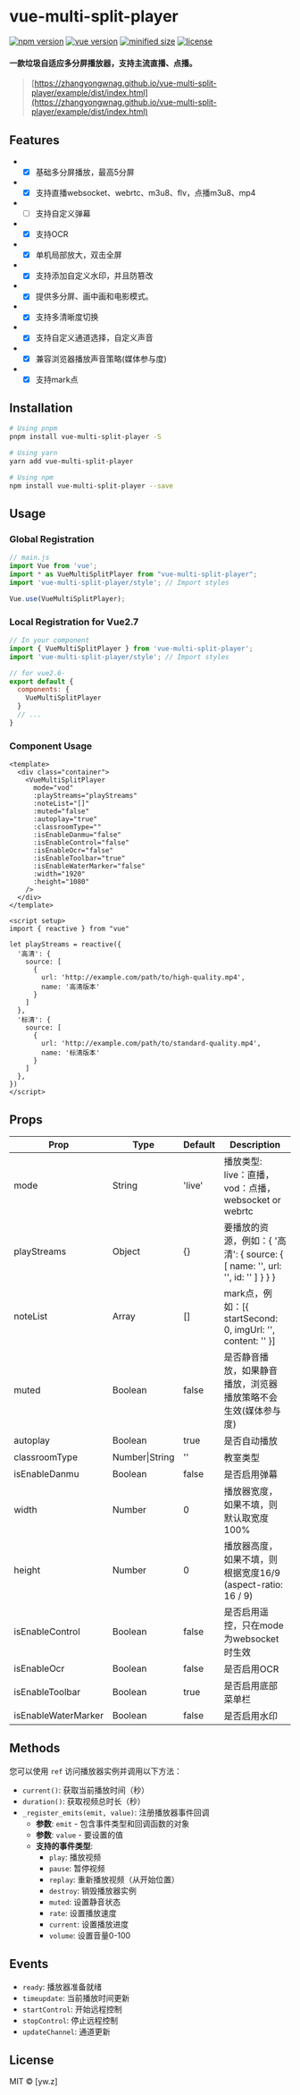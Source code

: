 # vue-multi-split-player

[![npm version](https://img.shields.io/npm/v/vue-multi-split-player.svg)](https://www.npmjs.com/package/vue-multi-split-player)
[![vue version](https://img.shields.io/badge/vue-2.7.16-green.svg)](https://vuejs.org/)
[![minified size](https://img.shields.io/badge/minified%20size-%3C%20100KB-blue.svg)](https://github.com/zhangyongwnag/vue-multi-split-player)
[![license](https://img.shields.io/npm/l/vue-multi-split-player.svg)](https://github.com/zhangyongwnag/vue-multi-split-player/blob/master/LICENSE)


#### 一款垃圾自适应多分屏播放器，支持主流直播、点播。
> [https://zhangyongwnag.github.io/vue-multi-split-player/example/dist/index.html](https://zhangyongwnag.github.io/vue-multi-split-player/example/dist/index.html)


## Features
- - [x] 基础多分屏播放，最高5分屏
- - [x] 支持直播websocket、webrtc、m3u8、flv，点播m3u8、mp4
- - [ ] 支持自定义弹幕
- - [x] 支持OCR
- - [x] 单机局部放大，双击全屏
- - [x] 支持添加自定义水印，并且防篡改
- - [x] 提供多分屏、画中画和电影模式。
- - [x] 支持多清晰度切换
- - [x] 支持自定义通道选择，自定义声音
- - [x] 兼容浏览器播放声音策略(媒体参与度)
- - [x] 支持mark点

## Installation

```bash
# Using pnpm
pnpm install vue-multi-split-player -S

# Using yarn
yarn add vue-multi-split-player

# Using npm
npm install vue-multi-split-player --save
```

## Usage

### Global Registration

```javascript
// main.js
import Vue from 'vue';
import * as VueMultiSplitPlayer from "vue-multi-split-player";
import 'vue-multi-split-player/style'; // Import styles

Vue.use(VueMultiSplitPlayer);
```

### Local Registration for Vue2.7

```javascript
// In your component
import { VueMultiSplitPlayer } from 'vue-multi-split-player';
import 'vue-multi-split-player/style'; // Import styles

// for vue2.6-
export default {
  components: {
    VueMultiSplitPlayer
  }
  // ...
}
```

### Component Usage

```vue
<template>
  <div class="container">
    <VueMultiSplitPlayer
      mode="vod"
      :playStreams="playStreams"
      :noteList="[]"
      :muted="false"
      :autoplay="true"
      :classroomType="" 
      :isEnableDanmu="false"
      :isEnableControl="false"
      :isEnableOcr="false"
      :isEnableToolbar="true"
      :isEnableWaterMarker="false"
      :width="1920"
      :height="1080"
    />
  </div>
</template>

<script setup>
import { reactive } from "vue"

let playStreams = reactive({
  '高清': {
    source: [
      {
        url: 'http://example.com/path/to/high-quality.mp4',
        name: '高清版本'
      }
    ]
  },
  '标清': {
    source: [
      {
        url: 'http://example.com/path/to/standard-quality.mp4',
        name: '标清版本'
      }
    ]
  },
})
</script>
```

## Props

| Prop | Type | Default | Description |
|------|------|---------|-------------|
| mode | String | 'live' | 播放类型: live：直播，vod：点播，websocket or webrtc |
| playStreams | Object | {} | 要播放的资源，例如：{ '高清': { source: { [ name: '', url: '', id: '' ] } } } |
| noteList | Array | [] | mark点，例如：[{ startSecond: 0, imgUrl: '', content: '' }] |
| muted | Boolean | false | 是否静音播放，如果静音播放，浏览器播放策略不会生效(媒体参与度) |
| autoplay | Boolean | true | 是否自动播放 |
| classroomType | Number\|String | '' | 教室类型 |
| isEnableDanmu | Boolean | false | 是否启用弹幕 |
| width | Number | 0 | 播放器宽度，如果不填，则默认取宽度100% |
| height | Number | 0 | 播放器高度，如果不填，则根据宽度16/9 (aspect-ratio: 16 / 9) |
| isEnableControl | Boolean | false | 是否启用遥控，只在mode为websocket时生效 |
| isEnableOcr | Boolean | false | 是否启用OCR |
| isEnableToolbar | Boolean | true | 是否启用底部菜单栏 |
| isEnableWaterMarker | Boolean | false | 是否启用水印 |

## Methods

您可以使用 `ref` 访问播放器实例并调用以下方法：

- `current()`: 获取当前播放时间（秒）
- `duration()`: 获取视频总时长（秒）
- `_register_emits(emit, value)`: 注册播放器事件回调
  - **参数**: `emit` - 包含事件类型和回调函数的对象
  - **参数**: `value` - 要设置的值
  - **支持的事件类型**:
    - `play`: 播放视频
    - `pause`: 暂停视频
    - `replay`: 重新播放视频（从开始位置）
    - `destroy`: 销毁播放器实例
    - `muted`: 设置静音状态
    - `rate`: 设置播放速度
    - `current`: 设置播放进度
    - `volume`: 设置音量0-100

## Events

- `ready`: 播放器准备就绪
- `timeupdate`: 当前播放时间更新
- `startControl`: 开始远程控制
- `stopControl`: 停止远程控制
- `updateChannel`: 通道更新

## License

MIT © [yw.z]